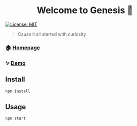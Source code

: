 <h1 align="center">Welcome to Genesis 👋</h1>
<p>
  <a href="opensource.org/licenses/MIT" target="_blank">
    <img alt="License: MIT" src="https://img.shields.io/badge/License-MIT-yellow.svg" />
  </a>
</p>

> Cause it all started with curiosity

### 🏠 [Homepage](https://genesis.mslotwinski.eu)

### ✨ [Demo](https://genesis-foundation.netlify.app)

## Install

```sh
npm install
```

## Usage

```sh
npm start
```

